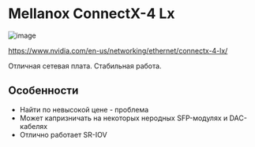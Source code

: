 # Mellanox ConnectX-4 Lx

![image](https://user-images.githubusercontent.com/32481693/132116272-b93d8ed4-8754-4b6f-984a-007e96f11de3.png)

https://www.nvidia.com/en-us/networking/ethernet/connectx-4-lx/

Отличная сетевая плата. Стабильная работа.

## Особенности

- Найти по невысокой цене - проблема
- Может капризничать на некоторых неродных SFP-модулях и DAC-кабелях
- Отлично работает SR-IOV
